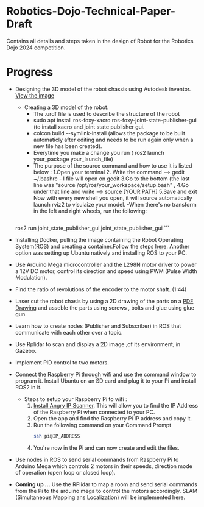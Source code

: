 # Robotics-Dojo-Technical-Paper-Draft
Contains all details and steps taken in the design of Robot for the Robotics Dojo 2024 competition.

# Progress
- Designing the 3D model of the robot chassis using Autodesk inventor. [View the image](https://discordapp.com/channels/1109024319046164490/1272787350056996927/1275323132995043359)
   - Creating a 3D model of the robot.
      - The .urdf file is used to describe the structure of the robot 
      - sudo apt install ros-foxy-xacro ros-foxy-joint-state-publisher-gui (to install xacro and joint state publisher gui.
      - colcon build --symlink-install (allows the package to be built automaticly after editing and needs to be run again only when a new file has been created).
      - Everytime you make a change you run ( ros2 launch your_package your_launch_file)
      - The purpose of the source command and how to use it is listed below : 
          1.Open your terminal
          2. Write the command --> gedit ~/.bashrc
            - I file will open on gedit
          3.Go to the bottom (the last line was  "source /opt/ros/your_workspace/setup.bash" ,
          4.Go under that line and write --> source [YOUR PATH]
          5.Save and exit
          Now with every new shell you open, it will source automatically launch rviz2 to visulaize your model.
             -When there's no transform in the left and right wheels, run the following:
           ``` bash
  ros2 run joint_state_publisher_gui joint_state_publisher_gui
            ```

- Installing Docker, pulling the image containing the Robot Operating System(ROS) and creating a container.Follow the steps [here](https://github.com/roboticsdojo/rdj-2024-docker/tree/v1.1.0?tab=readme-ov-file). Another option was setting up Ubuntu natively and installing ROS to your PC. 
- Use Arduino Mega microcontroller and the L298N motor driver to power a 12V DC motor, control its direction and speed using PWM (Pulse Width Modulation).
- Find the ratio of revolutions of the encoder to the motor shaft. (1:44)
- Laser cut the robot chasis by using a 2D drawing of the parts on a [PDF Drawing](https://discordapp.com/channels/1109024319046164490/1272787350056996927/1275471432641679500) and asseble the parts using screws , bolts and glue using glue gun.
- Learn how to create nodes (Publisher and Subscriber) in ROS that communicate with each other over a topic.
- Use Rplidar to scan and display a 2D image ,of its environment, in Gazebo.
- Implement PID control to two motors.
- Connect the Raspberry Pi through wifi and use the command window to program it. Install Ubuntu on an SD card and plug it to your Pi and install ROS2 in it.
  - Steps to setup your Raspberry Pi to wifi :
      1. [Install Angry IP Scanner](https://angryip.org/download/). This will allow you to find the IP Address of the Raspberry Pi when connected to your PC.
      2. Open the app and find the Raspberry Pi IP address and copy it.
      3. Run the following command on your Command Prompt
          ``` bash
         ssh pi@IP_ADDRESS
          ```
      5. You're now in the Pi and can now create and edit the files.
- Use nodes in ROS to send serial commands from Raspberry Pi to Arduino Mega which controls 2 motors in their speeds, direction mode of operation (open loop or closed loop).
- **Coming up ...** Use the RPlidar to map a room and send serial commands from the Pi to the arduino mega to control the motors accordingly. SLAM (Simultaneous Mapping ans Localization) will be implemented here.
 

